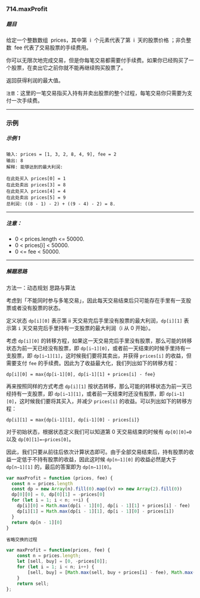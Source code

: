 ### 714.maxProfit

##### 题目

给定一个整数数组  prices，其中第  i  个元素代表了第  i  天的股票价格 ；非负整数  fee 代表了交易股票的手续费用。

你可以无限次地完成交易，但是你每笔交易都需要付手续费。如果你已经购买了一个股票，在卖出它之前你就不能再继续购买股票了。

返回获得利润的最大值。

`注意`：这里的一笔交易指买入持有并卖出股票的整个过程，每笔交易你只需要为支付一次手续费。

---

### 示例

##### 示例 1

```
输入: prices = [1, 3, 2, 8, 4, 9], fee = 2
输出: 8
解释: 能够达到的最大利润:

在此处买入 prices[0] = 1
在此处卖出 prices[3] = 8
在此处买入 prices[4] = 4
在此处卖出 prices[5] = 9
总利润: ((8 - 1) - 2) + ((9 - 4) - 2) = 8.
```

---

##### 注意：

- 0 < prices.length <= 50000.
- 0 < prices[i] < 50000.
- 0 <= fee < 50000.

---

##### 解题思路

方法一：动态规划
思路与算法

考虑到「不能同时参与多笔交易」，因此每天交易结束后只可能存在手里有一支股票或者没有股票的状态。

定义状态 `dp[i][0]` 表示第 ii 天交易完后手里没有股票的最大利润，`dp[i][1]` 表示第 `i` 天交易完后手里持有一支股票的最大利润（i 从 0 开始）。

考虑 `dp[i][0]` 的转移方程，如果这一天交易完后手里没有股票，那么可能的转移状态为前一天已经没有股票，即 `dp[i−1][0]`，或者前一天结束的时候手里持有一支股票，即 `dp[i−1][1]`，这时候我们要将其卖出，并获得 `prices[i]` 的收益，但需要支付 `fee` 的手续费。因此为了收益最大化，我们列出如下的转移方程：

`dp[i][0] = max{dp[i-1][0], dp[i-1][1] + prices[i] - fee}`

再来按照同样的方式考虑 `dp[i][1]` 按状态转移，那么可能的转移状态为前一天已经持有一支股票，即 `dp[i−1][1]`，或者前一天结束时还没有股票，即 `dp[i−1][0]`，这时候我们要将其买入，并减少 `prices[i]` 的收益。可以列出如下的转移方程：

`dp[i][1] = max{dp[i-1][1], dp[i-1][0] - prices[i]}`

对于初始状态，根据状态定义我们可以知道第 0 天交易结束的时候有 `dp[0][0]=0` 以及 `dp[0][1]=−prices[0]`。

因此，我们只要从前往后依次计算状态即可。由于全部交易结束后，持有股票的收益一定低于不持有股票的收益，因此这时候 `dp[n−1][0]` 的收益必然是大于 `dp[n−1][1]` 的，最后的答案即为 `dp[n−1][0]`。

```javascript
var maxProfit = function (prices, fee) {
  const n = prices.length
  const dp = new Array(n).fill(0).map((v) => new Array(2).fill(0))
  dp[0][0] = 0, dp[0][1] = -prices[0]
  for (let i = 1; i < n; ++i) {
    dp[i][0] = Math.max(dp[i - 1][0], dp[i - 1][1] + prices[i] - fee)
    dp[i][1] = Math.max(dp[i - 1][1], dp[i - 1][0] - prices[i])
  }
  return dp[n - 1][0]
}
```

``省略交换的过程``
```javascript
var maxProfit = function(prices, fee) {
    const n = prices.length;
    let [sell, buy] = [0, -prices[0]];
    for (let i = 1; i < n; i++) {
        [sell, buy] = [Math.max(sell, buy + prices[i] - fee), Math.max(buy, sell - prices[i])]
    }
    return sell;
};
```
